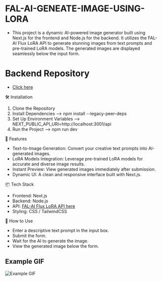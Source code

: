 # FAL-AI-GENEATE-IMAGE-USING-LORA

- This project is a dynamic AI-powered image generator built using Next.js for the frontend and Node.js for the backend.
  It utilizes the FAL-AI Flux LoRA API to generate stunning images from text prompts and pre-trained LoRA models.
  The generated images are displayed seamlessly below the input form.

# Backend Repository
- [Click here](https://github.com/samier/fal-ai-generate-image-from-text-using-lora-nodejs)

🛠️ Installation

1. Clone the Repository
2. Install Dependencies --> npm install --legacy-peer-deps
3. Set Up Environment Variables --> NEXT_PUBLIC_API_URI=http://localhost:3001/api
4. Run the Project --> npm run dev

📝 Features

- Text-to-Image Generation: Convert your creative text prompts into AI-generated images.
- LoRA Models Integration: Leverage pre-trained LoRA models for accurate and diverse image results.
- Instant Preview: View generated images immediately after submission.
- Dynamic UI: A clean and responsive interface built with Next.js.

📦 Tech Stack

- Frontend: Next.js
- Backend: Node.js
- API: [FAL-AI Flux LoRA API here](https://fal.ai/models/fal-ai/flux-lora)
- Styling: CSS / TailwindCSS

🌟 How to Use

- Enter a descriptive text prompt in the input box.
- Submit the form.
- Wait for the AI to generate the image.
- View the generated image below the form.

## Example GIF

![Example GIF](src/assets/example.gif)

